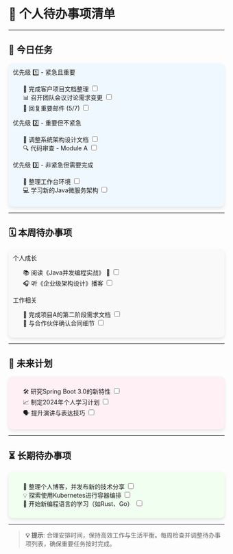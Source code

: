 # 🌟 个人待办事项清单

---

## 📅 今日任务

<div style="background-color:#f0f8ff;padding:10px;border-radius:10px;box-shadow:0 4px 8px rgba(0,0,0,0.1);">
优先级 1️⃣ - 紧急且重要
<ul style="list-style-type:none;">
    <li>📝 完成客户项目文档整理 <input type="checkbox"></li>
    <li>📊 召开团队会议讨论需求变更 <input type="checkbox"></li>
    <li>📧 回复重要邮件 (5/7) <input type="checkbox"></li>
</ul>
优先级 2️⃣ - 重要但不紧急
<ul style="list-style-type:none;">
    <li>🔧 调整系统架构设计文档 <input type="checkbox"></li>
    <li>🔍 代码审查 - Module A <input type="checkbox"></li>
</ul>
优先级 3️⃣ - 非紧急但需要完成
<ul style="list-style-type:none;">
    <li>🧹 整理工作台环境 <input type="checkbox"></li>
    <li>💻 学习新的Java微服务架构 <input type="checkbox"></li>
</ul>
</div>

---

## 🗓 本周待办事项

<div style="background-color:#f9f9f9;padding:10px;border-radius:10px;box-shadow:0 4px 8px rgba(0,0,0,0.1);">
个人成长
<ul style="list-style-type:none;">
    <li>📚 阅读《Java并发编程实战》 📖 <input type="checkbox"></li>
    <li>🎧 听《企业级架构设计》播客 <input type="checkbox"></li>
</ul>
工作相关
<ul style="list-style-type:none;">
    <li>📂 完成项目A的第二阶段需求文档 <input type="checkbox"></li>
    <li>🤝 与合作伙伴确认合同细节 <input type="checkbox"></li>
</ul>
</div>

---

## 🎯 未来计划

<div style="background-color:#fff0f5;padding:10px;border-radius:10px;box-shadow:0 4px 8px rgba(0,0,0,0.1);">
<ul style="list-style-type:none;">
    <li>🛠 研究Spring Boot 3.0的新特性 <input type="checkbox"></li>
    <li>📈 制定2024年个人学习计划 <input type="checkbox"></li>
    <li>🗣 提升演讲与表达技巧 <input type="checkbox"></li>
</ul>
</div>

---

## ⏳ 长期待办事项
<div style="background-color:#f0fff0;padding:10px;border-radius:10px;box-shadow:0 4px 8px rgba(0,0,0,0.1);">
<ul style="list-style-type:none;">
    <li>📝 整理个人博客，并发布新的技术分享 <input type="checkbox"></li>
    <li>💡 探索使用Kubernetes进行容器编排 <input type="checkbox"></li>
    <li>🌱 开始新编程语言的学习（如Rust、Go） <input type="checkbox"></li>
</ul>
</div>

---

> **💡 提示**: 合理安排时间，保持高效工作与生活平衡。每周检查并调整待办事项列表，确保重要任务按时完成。